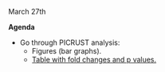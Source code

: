 March 27th

**Agenda**
- Go through PICRUST analysis:
   - Figures (bar graphs).
   - [Table with fold changes and p values.]([url](https://drive.google.com/drive/folders/1Tnzz9YUE30ePSi0yUc8JGRsVRbOFKabS))
